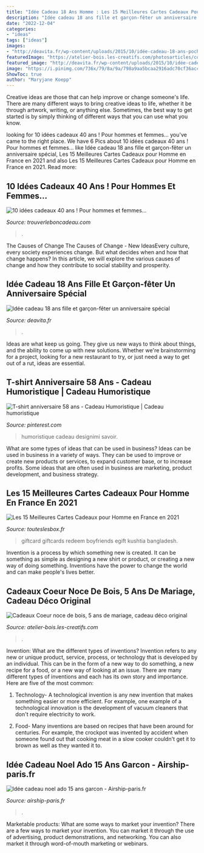 ```yaml
---
title: "Idée Cadeau 18 Ans Homme : Les 15 Meilleures Cartes Cadeaux Pour Homme En France En 2021"
description: "Idée cadeau 18 ans fille et garçon-fêter un anniversaire spécial"
date: "2022-12-04"
categories:
- "ideas"
tags: ["ideas"]
images:
- "http://deavita.fr/wp-content/uploads/2015/10/idée-cadeau-18-ans-poche-cuir-onglets-guitare.jpg"
featuredImage: "https://atelier-bois.les-creatifs.com/photosarticles/coeur_noce_bois_photo.jpg"
featured_image: "http://deavita.fr/wp-content/uploads/2015/10/idée-cadeau-18-ans-poche-cuir-onglets-guitare.jpg"
image: "https://i.pinimg.com/736x/79/8a/9a/798a9aa5bcaa2916adc70cf36acc3561.jpg"
ShowToc: true
author: "Maryjane Koepp"
---
```



Creative ideas are those that can help improve or change someone's life. There are many different ways to bring creative ideas to life, whether it be through artwork, writing, or anything else. Sometimes, the best way to get started is by simply thinking of different ways that you can use what you know.

	

		
looking for 10 idées cadeaux 40 ans ! Pour hommes et femmes... you've came to the right place. We have 6 Pics about 10 idées cadeaux 40 ans ! Pour hommes et femmes... like Idée cadeau 18 ans fille et garçon-fêter un anniversaire spécial, Les 15 Meilleures Cartes Cadeaux pour Homme en France en 2021 and also Les 15 Meilleures Cartes Cadeaux pour Homme en France en 2021. Read more:
		
    
## 10 Idées Cadeaux 40 Ans ! Pour Hommes Et Femmes...

<img loading=lazy src="https://www.trouverleboncadeau.com/img/ama/2754075801_330.jpg" onerror="this.onerror=null;this.src='https://tse4.mm.bing.net/th?id=OIP.17-ue8FyQQJUxIpYbT_jqAHaKc&amp;pid=15.1';" alt="10 idées cadeaux 40 ans ! Pour hommes et femmes...">

_Source: trouverleboncadeau.com_

>. 

	

The Causes of Change
The Causes of Change - New IdeasEvery culture, every society experiences change. But what decides when and how that change happens? In this article, we will explore the various causes of change and how they contribute to social stability and prosperity.

    
## Idée Cadeau 18 Ans Fille Et Garçon-fêter Un Anniversaire Spécial

<img loading=lazy src="http://deavita.fr/wp-content/uploads/2015/10/idée-cadeau-18-ans-poche-cuir-onglets-guitare.jpg" onerror="this.onerror=null;this.src='https://tse4.mm.bing.net/th?id=OIP.rWA85ryXjwAd81JC9MzH4gHaHa&amp;pid=15.1';" alt="Idée cadeau 18 ans fille et garçon-fêter un anniversaire spécial">

_Source: deavita.fr_

>. 

	

Ideas are what keep us going. They give us new ways to think about things, and the ability to come up with new solutions. Whether we're brainstorming for a project, looking for a new restaurant to try, or just need a way to get out of a rut, ideas are essential.

    
## T-shirt Anniversaire 58 Ans - Cadeau Humoristique | Cadeau Humoristique

<img loading=lazy src="https://i.pinimg.com/736x/79/8a/9a/798a9aa5bcaa2916adc70cf36acc3561.jpg" onerror="this.onerror=null;this.src='https://tse2.mm.bing.net/th?id=OIP.EFm3W2n_1-A_2FW0R5W0FwHaHa&amp;pid=15.1';" alt="T-shirt anniversaire 58 ans - Cadeau Humoristique | Cadeau humoristique">

_Source: pinterest.com_

>humoristique cadeau designimi savoir. 

	

What are some types of ideas that can be used in business?
Ideas can be used in business in a variety of ways. They can be used to improve or create new products or services, to expand customer base, or to increase profits. Some ideas that are often used in business are marketing, product development, and business strategy.

    
## Les 15 Meilleures Cartes Cadeaux Pour Homme En France En 2021

<img loading=lazy src="https://touteslesbox.fr/wp-content/uploads/2021/02/carte-cadeau-homme.jpg" onerror="this.onerror=null;this.src='https://tse3.mm.bing.net/th?id=OIP.cMcZyKCQzX01ldNk0vFiCQHaEi&amp;pid=15.1';" alt="Les 15 Meilleures Cartes Cadeaux pour Homme en France en 2021">

_Source: touteslesbox.fr_

>giftcard giftcards redeem boyfriends egift kushtia bangladesh. 

	

Invention is a process by which something new is created. It can be something as simple as designing a new shirt or product, or creating a new way of doing something. Inventions have the power to change the world and can make people's lives better.

    
## Cadeaux Coeur Noce De Bois, 5 Ans De Mariage, Cadeau Déco Original

<img loading=lazy src="https://atelier-bois.les-creatifs.com/photosarticles/coeur_noce_bois_photo.jpg" onerror="this.onerror=null;this.src='https://tse2.mm.bing.net/th?id=OIP.SU5RVyZB6CRoZKxd-PPPoQAAAA&amp;pid=15.1';" alt="Cadeaux Coeur noce de bois, 5 ans de mariage, cadeau déco original">

_Source: atelier-bois.les-creatifs.com_

>. 

	

Invention: What are the different types of inventions?
Invention refers to any new or unique product, service, process, or technology that is developed by an individual. This can be in the form of a new way to do something, a new recipe for a food, or a new way of looking at an issue. There are many different types of inventions and each has its own story and importance. Here are five of the most common:
1. Technology- A technological invention is any new invention that makes something easier or more efficient. For example, one example of a technological innovation is the development of vacuum cleaners that don't require electricity to work.

2. Food- Many inventions are based on recipes that have been around for centuries. For example, the crockpot was invented by accident when someone found out that cooking meat in a slow cooker couldn't get it to brown as well as they wanted it to.

    
## Idée Cadeau Noel Ado 15 Ans Garcon - Airship-paris.fr

<img loading=lazy src="https://www.airship-paris.fr/wp-content/uploads/2019/09/imprimante-portable-pour-imprimer-des-photos-de-son-smartphone-idee-cadeau-noel-ado-15-ans-original-geek-e1511265169591-8.jpg" onerror="this.onerror=null;this.src='https://tse3.mm.bing.net/th?id=OIP.SQus5n1G-IbuFpHucmLTkgHaFF&amp;pid=15.1';" alt="Idée cadeau noel ado 15 ans garcon - Airship-paris.fr">

_Source: airship-paris.fr_

>. 

	

Marketable products: What are some ways to market your invention?
There are a few ways to market your invention. You can market it through the use of advertising, product demonstrations, and networking. You can also market it through word-of-mouth marketing or webinars.

